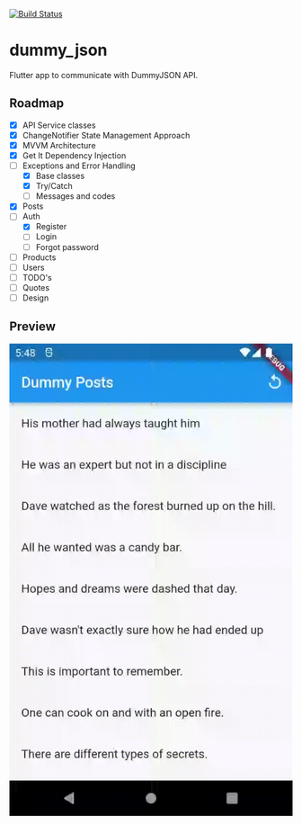 <a href="https://github.com/devkaio/dummy_json/actions"><img src="https://github.com/devkaio/dummy_json/workflows/tests/badge.svg" alt="Build Status"></a>
# dummy_json

Flutter app to communicate with DummyJSON API.
## Roadmap
- [x] API Service classes
- [x] ChangeNotifier State Management Approach
- [x] MVVM Architecture
- [x] Get It Dependency Injection
- [ ] Exceptions and Error Handling
    - [x] Base classes
    - [x] Try/Catch
    - [ ] Messages and codes
- [x] Posts
- [ ] Auth
    - [x] Register
    - [ ] Login
    - [ ] Forgot password
- [ ] Products
- [ ] Users
- [ ] TODO's
- [ ] Quotes
- [ ] Design

## Preview
![image](screeshots/demo.gif)